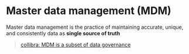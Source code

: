# Master data management (MDM)
Master data management is the practice of maintaining accurate, unique, and consistently data as **single source of truth**

> [collibra: MDM is a subset of data governance](https://www.collibra.com/us/en/blog/mdm-needs-data-governance-heres)
